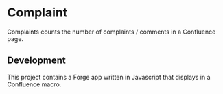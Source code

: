 # Complaint

Complaints counts the number of complaints / comments in a Confluence page.

## Development
This project contains a Forge app written in Javascript that displays in a Confluence macro. 

